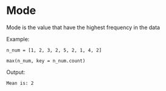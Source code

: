 # Mode

Mode is the value that have the highest frequency in the data

Example: 

    n_num = [1, 2, 3, 2, 5, 2, 1, 4, 2] 
    
    max(n_num, key = n_num.count)

Output:

    Mean is: 2
    


